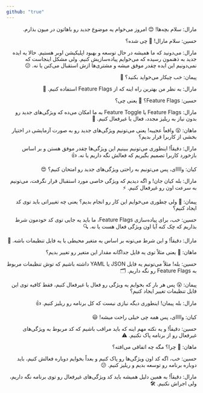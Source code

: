 ```yaml
---
github: "true"
---
```

  
<div dir="rtl">


مارال:
سلام بچه‌ها! 😊 امروز می‌خوام یه موضوع جدید رو باهاتون در میون بذارم.

حسین:
سلام مارال! 🤔 چی شده؟

مارال:
می‌دونید که ما همیشه در حال توسعه و بهبود اپلیکیشن اوبر هستیم. حالا یه ایده جدید به ذهنمون رسیده که می‌خوایم پیاده‌سازیش کنیم. ولی مشکل اینجاست که نمی‌دونیم این ایده چقدر موفق میشه و مشتری‌ها ازش استقبال می‌کنن یا نه. 😕

پیمان:
خب چیکار می‌خواید بکنید؟ 🤨

مارال:
به نظر من بهترین راه اینه که از Feature Flags استفاده کنیم. 🚀

حسین:
Feature Flags؟ 🤔 یعنی چی؟

مارال:
Feature Flags یا Feature Toggle به ما امکان می‌ده که ویژگی‌های جدید رو بدون نیاز به ریلیز مجدد، فعال یا غیرفعال کنیم. 🌟

ماهان:
😮 واقعاً عجیبه! یعنی می‌تونیم ویژگی‌های جدید رو به صورت آزمایشی در اختیار بخشی از کاربرا قرار بدیم؟

مارال:
دقیقاً! اینطوری می‌تونیم ببینیم این ویژگی‌ها چقدر موفق هستن و بر اساس بازخورد کاربرا تصمیم بگیریم که فعالش نگه داریم یا نه. 👍

کیان:
واااای، پس می‌تونیم به راحتی ویژگی‌های جدید رو امتحان کنیم؟ 😍

مارال:
بله کیان جان! و اگه دیدیم که ویژگی خاصی مورد استقبال قرار نگرفت، می‌تونیم به سرعت اون رو غیرفعال کنیم. ⚡

پیمان:
🤔 ولی چطوری می‌خوایم این کار رو انجام بدیم؟ یعنی چه تغییراتی باید توی کد ایجاد کنیم؟

حسین:
خب، برای پیاده‌سازی Feature Flags، ما باید یه جایی توی کد خودمون شرط بذاریم که چک کنه آیا اون ویژگی فعال هست یا نه. 🔍

مارال:
دقیقاً! و این شرط می‌تونه بر اساس یه متغیر محیطی یا یه فایل تنظیمات باشه. 📄

ماهان:
🤔 یعنی مثلاً توی یه فایل جداگانه مقدار این متغیر رو تغییر بدیم؟

حسین:
بله! مثلاً می‌تونیم یه فایل JSON یا YAML داشته باشیم که توش تنظیمات مربوط به Feature Flags رو نگه داریم. 🗂️

پیمان:
😮 پس هر بار که بخوایم یه ویژگی رو فعال یا غیرفعال کنیم، فقط کافیه توی این فایل تنظیمات تغییر ایجاد کنیم؟

مارال:
بله پیمان! اینطوری دیگه نیازی نیست که کل برنامه رو ریلیز کنیم. 👍

کیان:
واااای، پس همه چی خیلی راحت میشه! 😃

حسین:
دقیقاً! و یه نکته مهم اینه که باید مراقب باشیم که کد مربوط به ویژگی‌های غیرفعال رو از برنامه پاک نکنیم. ⚠️

ماهان:
🤔 چرا؟ مگه چه اتفاقی می‌افته؟

حسین:
خب، اگه کد اون ویژگی‌ها رو پاک کنیم و بعداً بخوایم دوباره فعالش کنیم، باید دوباره برنامه رو توسعه بدیم و ریلیز کنیم. 😕

مارال:
دقیقاً! به همین دلیل همیشه باید کد ویژگی‌های غیرفعال رو توی برنامه نگه داریم، ولی اجراش نکنیم. 🛠️




</div>